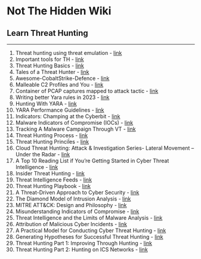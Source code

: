 # Not The Hidden Wiki

## Learn Threat Hunting
-----

1. Threat hunting using threat emulation - [link](https://www.csnp.org/post/threat-hunting-series-using-threat-emulation-for-threat-hunting)
2. Important tools for TH - [link](https://www.cyborgsecurity.com/blog/7-threat-hunting-tools-everyone-in-the-industry-should-be-using/)
3. Threat Hunting Basics - [link](https://medium.com/@jshlbrd/threat-hunting-basics-68fb1980cc9b)
4. Tales of a Threat Hunter - [link](https://www.eideon.com/2017-09-09-THL01-Mimikatz/)
5. Awesome-CobaltStrike-Defence - [link](https://github.com/MichaelKoczwara/Awesome-CobaltStrike-Defence)
6. Malleable C2 Profiles and You - [link](https://haggis-m.medium.com/malleable-c2-profiles-and-you-7c7ab43e7929)
7. Container of PCAP captures mapped to attack tactic - [link](https://github.com/sbousseaden/PCAP-ATTACK)
8. Writing better Yara rules in 2023 - [link](https://www.hexacorn.com/blog/2023/08/26/writing-better-yara-rules-in-2023/)
9. Hunting With YARA - [link](https://support.unpac.me/howto/hunting-with-yara/)
10. YARA Performance Guidelines - [link](https://github.com/Neo23x0/YARA-Performance-Guidelines/)
11. Indicators: Champing at the Cyberbit - [link](https://github.com/citizenlab/malware-indicators/tree/master/201712_Cyberbit)
12. Malware Indicators of Compromise (IOCs) - [link](https://github.com/GoSecure/malware-ioc)
13. Tracking A Malware Campaign Through VT - [link](https://isc.sans.edu/forums/diary/Tracking+A+Malware+Campaign+Through+VT/26498/)
14. Threat Hunting Process - [link](https://github.com/rcfontana/ContentSharing)
15. Threat Hunting Princiĺes - [link](https://github.com/sbousseaden/Slides)
16. Cloud Threat Hunting: Attack & Investigation Series- Lateral Movement – Under the Radar - [link](https://blog.checkpoint.com/2021/01/13/cloud-threat-hunting-attack-investigation-series-lateral-movement-under-the-radar/)
17. A Top 10 Reading List if You’re Getting Started in Cyber Threat Intelligence - [link](https://medium.com/katies-five-cents/a-top-10-reading-list-if-youre-getting-started-in-cyber-threat-intelligence-c11a18fc9798)
18. Insider Threat Hunting - [link](http://findingbad.blogspot.com/2020/07/insider-threat-hunting.html)
19. Threat Intelligence Feeds - [link](https://start.me/p/wMPxqX/cyber-threat-intelligence)
20. Threat Hunting Playbook - [link](https://threathunterplaybook.com/intro.html)
21. A Threat-Driven Approach to Cyber Security - [link](https://www.lockheedmartin.com/content/dam/lockheed-martin/rms/documents/cyber/LM-White-Paper-Threat-Driven-Approach.pdf)
22. The Diamond Model of Intrusion Analysis - [link](https://www.threatintel.academy/wp-content/uploads/2020/07/diamond-model.pdf)
23. MITRE ATT&CK: Design and Philosophy - [link](https://www.mitre.org/sites/default/files/2021-11/prs-19-01075-28-mitre-attack-design-and-philosophy.pdf)
24. Misunderstanding Indicators of Compromise - [link](https://threatpost.com/misunderstanding-indicators-of-compromise/117560/)
25. Threat Intelligence and the Limits of Malware Analysis - [link](https://www.dragos.com/wp-content/uploads/Threat-Intelligence-and-the-Limits-of-Malware-Analysis.pdf)
26. Attribution of Malicious Cyber Incidents - [link](https://www.hoover.org/sites/default/files/research/docs/lin_webready.pdf)
27. A Practical Model for Conducting Cyber Threat Hunting - [link](https://www.sans.org/white-papers/38710/)
28. Generating Hypotheses for Successful Threat Hunting - [link](https://www.sans.org/white-papers/37172/)
29. Threat Hunting Part 1: Improving Through Hunting - [link](https://www.dragos.com/blog/industry-news/threat-hunting-part-1-improving-through-hunting/)
30. Threat Hunting Part 2: Hunting on ICS Networks - [link](https://www.dragos.com/blog/industry-news/threat-hunting-part-2-hunting-on-ics-networks/)